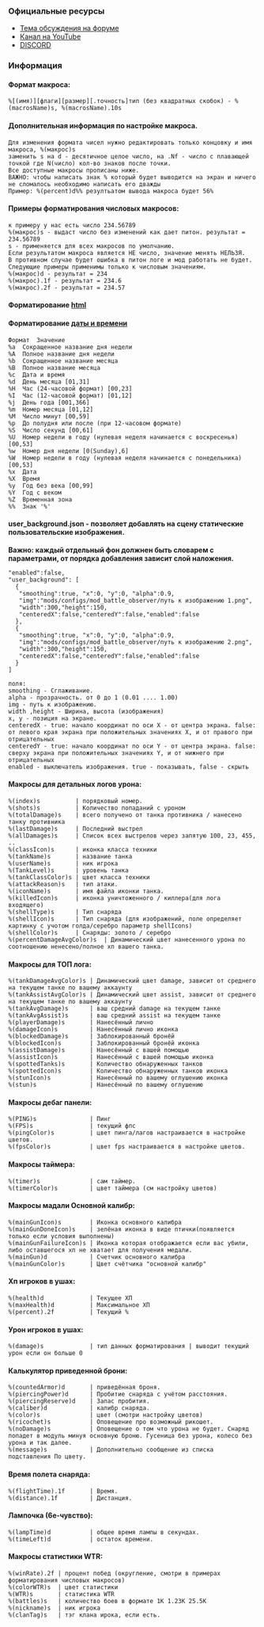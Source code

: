 ### Официальные ресурсы
* [Тема обсуждения на форуме](http://forum.worldoftanks.ru/index.php?/topic/1385404-1500-battle-observer-1210-06052019/)
* [Канал на YouTube](https://www.youtube.com/channel/UCIksyJfDn5bOoig4iO7BKEA)
* [DISCORD](https://discord.gg/dtDJmq2eck)

### Информация

#### Формат макроса:
```
%[(имя)][флаги][размер][.точность]тип (без квадратных скобок) - %(macrosName)s, %(macrosName).10s
```
#### Дополнительная информация по настройке макроса.
````
Для изменения формата чисел нужно редактировать только концовку и имя макроса, %(макрос)s 
заменить s на d - десятичное целое число, на .Nf - число с плавающей точкой где N(число) кол-во знаков после точки.
Все доступные макросы прописаны ниже.
ВАЖНО: чтобы написать знак % который будет выводится на экран и ничего не сломалось необходимо написать его дважды
Пример: %(percent)d%% резултьатом вывода макроса будет 56%
````
#### Примеры форматирования числовых макросов:
```
к примеру у нас есть число 234.56789
%(макрос)s - выдаст число без изменений как дает питон. результат = 234.56789
s - применяется для всех макросов по умолчанию.
Если результатом макроса является НЕ число, значение менять НЕЛЬЗЯ.
В противном случае будет ошибка в питон логе и мод работать не будет.
Следующие примеры применимы только к числовым значениям.
%(макрос)d - результат = 234
%(макрос).1f - результат = 234.6
%(макрос).2f - результат = 234.57
```
#### Форматирование [html](https://help.adobe.com/ru_RU/FlashPlatform/reference/actionscript/3/flash/text/TextField.html#htmlText)
#### Форматирование [даты и времени](https://docs.python.org/2/library/time.html#time.strftime)
```
Формат	Значение
%a	Сокращенное название дня недели
%A	Полное название дня недели
%b	Сокращенное название месяца
%B	Полное название месяца
%c	Дата и время
%d	День месяца [01,31]
%H	Час (24-часовой формат) [00,23]
%I	Час (12-часовой формат) [01,12]
%j	День года [001,366]
%m	Номер месяца [01,12]
%M	Число минут [00,59]
%p	До полудня или после (при 12-часовом формате)
%S	Число секунд [00,61]
%U	Номер недели в году (нулевая неделя начинается с воскресенья) [00,53]
%w	Номер дня недели [0(Sunday),6]
%W	Номер недели в году (нулевая неделя начинается с понедельника) [00,53]
%x	Дата
%X	Время
%y	Год без века [00,99]
%Y	Год с веком
%Z	Временная зона
%%	Знак '%'
```
#### user_background.json - позволяет добавлять на сцену статические пользовательские изображения.
**Важно: каждый отдельный фон должнен быть словарем c параметрами, от порядка добавления зависит слой наложения.**
````
"enabled":false,
"user_background": [
  {
   "smoothing":true, "x":0, "y":0, "alpha":0.9,
   "img":"mods/configs/mod_battle_observer/путь к изображению 1.png",
   "width":300,"height":150,
   "centeredX":false,"centeredY":false,"enabled":false
  },
  {
   "smoothing":true, "x":0, "y":0, "alpha":0.9,
   "img":"mods/configs/mod_battle_observer/путь к изображению 2.png",
   "width":300,"height":150,
   "centeredX":false,"centeredY":false,"enabled":false
  }
]

поля:
smoothing - Сглаживание.
alpha - прозрачность. от 0 до 1 (0.01 .... 1.00)
img - путь к изображению.
width ,height - Ширина, высота (изображения)
x, y - позиция на экране.
centeredX - true: начало координат по оси X - от центра экрана. false: от левого края экрана при положительных значениях X, и от правого при отрицательных
centeredY - true: начало координат по оси Y - от центра экрана. false: сверху экрана при положительных значениях Y, и от нижнего при отрицательных
enabled - выключатель изображения. true - показывать, false - скрыть
````
#### Макросы для детальных логов урона:
````
%(index)s          | порядковый номер.
%(shots)s          | Количество попаданий с уроном
%(totalDamage)s    | всего получено от танка противника / нанесено танку противника
%(lastDamage)s     | Последний выстрел
%(allDamages)s     | Список всех выстрелов через запятую 100, 23, 455, ..
%(classIcon)s      | иконка класса техники
%(tankName)s       | название танка
%(userName)s       | ник игрока
%(TankLevel)s      | уровень танка
%(tankClassColor)s | цвет класса техники
%(attackReason)s   | тип атаки.
%(iconName)s       | имя файла иконки танка.
%(killedIcon)s     | иконка уничтоженного / киллера(для лога входящего)
%(shellType)s      | Тип снаряда
%(shellIcon)s      | Тип снаряда (для изображений, поле определяет картинку с учотом голда/серебро параметр shellIcons)
%(shellColor)s     | Снаряды: золото / серебро
%(percentDamageAvgColor)s  | Динамический цвет нанесенного урона по соотношению ненесено/полное хп вашего танка.
````
#### Макросы для ТОП лога:
````
%(tankDamageAvgColor)s | Динамический цвет damage, зависит от среднего на текущем танке по вашему аккаунту
%(tankAssistAvgColor)s | Динамический цвет assist, зависит от среднего на текущем танке по вашему аккаунту
%(tankAvgDamage)s      | ваш средний damage на текущем танке
%(tankAvgAssist)s      | ваш средний assist на текущем танке
%(playerDamage)s       | Нанесённый лично
%(damageIcon)s         | Нанесённый лично иконка
%(blockedDamage)s      | Заблокированный бронёй
%(blockedIcon)s        | Заблокированный бронёй иконка
%(assistDamage)s       | Нанесённый с вашей помощью
%(assistIcon)s         | Нанесённый с вашей помощью иконка
%(spottedTanks)s       | Количество обнаруженных танков
%(spottedIcon)s        | Количество обнаруженных танков иконка
%(stunIcon)s           | Нанесённый по вашему оглушению иконка
%(stun)s               | Нанесённый по вашему оглушению
````
#### Макросы дебаг панели:
````
%(PING)s               | Пинг
%(FPS)s                | текущий фпс
%(pingColor)s          | цвет пинга/лагов настраивается в настройке цветов.
%(fpsColor)s           | цвет fps настраивается в настройке цветов.
````
#### Макросы таймера:
````
%(timer)s              | сам таймер.
%(timerColor)s         | цвет таймера (см настройку цветов)
````
#### Макросы мадали Основной калибр:
````
%(mainGunIcon)s        | Иконка основного калибра
%(mainGunDoneIcon)s    | зелёная иконка в виде птички(появляется только если условия выполнены)
%(mainGunFailureIcon)s | Иконка которая отображается если вас убили, либо оставшегося хп не хватает для получения медали.
%(mainGun)d            | Счетчик основного калибра
%(mainGunColor)s       | Цвет счётчика "основной калибр"
````
#### Хп игроков в ушах:
````
%(health)d             | Текущее ХП
%(maxHealth)d          | Максимальное ХП
%(percent).2f          | Текущий %
````
#### Урон игроков в ушах:
````
%(damage)s             | тип данных форматирования | выводит текущий урон если он больше 0
````
#### Калькулятор приведенной брони:
````
%(countedArmor)d       | приведённая броня.
%(piercingPower)d      | Пробитие снаряда с учётом расстояния.
%(piercingReserve)d    | Запас пробития.
%(caliber)d            | калибр снаряда.
%(color)s              | цвет (смотри настройку цветов)
%(ricochet)s           | Оповещение про возможный рикошет.
%(noDamage)s           | Оповещение о том что урона не будет. Снаряд попадет в модуль минуя основную броню. Гусеница без урона, колесо без урона и так далее.
%(message)s            | Дополнительно сообщение из списка подставления По цвету.
````
#### Время полета снаряда:
````
%(flightTime).1f       | Время.
%(distance).1f         | Дистанция.
````
#### Лампочка (6е-чувство):
````
%(lampTime)d           | общее время лампы в секундах.
%(timeLeft)d           | остаток времени.
````
#### Макросы статистики WTR:
````
%(winRate).2f | процент побед (округление, смотри в примерах форматирования числовых макросов)
%(colorWTR)s  | цвет статистики
%(WTR)s       | статистика WTR
%(battles)s   | количество боев в формате 1K 1.23K 25.5K
%(nickname)s  | ник игрока
%(clanTag)s   | тэг клана ирока, если есть.
````
